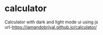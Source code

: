 # calculator
 
Calculator with dark and light mode ui using js <br>
url-https://iamandobriyal.github.io/calculator/
